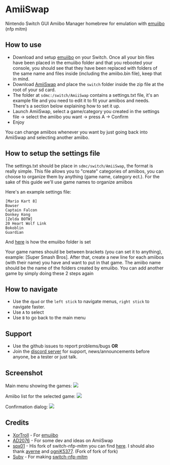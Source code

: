 # AmiiSwap
Nintendo Switch GUI Amiibo Manager homebrew for emulation with [emuiibo](https://github.com/XorTroll/emuiibo) (nfp mitm)

## How to use
- Download and setup [emuiibo](https://github.com/XorTroll/emuiibo) on your Switch. Once all your bin files have been placed in the emuiibo folder and that you rebooted your console, you should see that they have been replaced with folders of the same name and files inside (including the amiibo.bin file), keep that in mind.
- Download [AmiiSwap](https://github.com/FuryBaguette/AmiiSwap/releases) and place the `switch` folder inside the zip file at the root of your sd card.
- The folder at `sdmc:/switch/AmiiSwap` contains a settings.txt file, it's an example file and you need to edit it to fit your amiibos and needs. There's a section below explaining how to set it up.
- Launch AmiiSwap, select a game/category you created in the settings file -> select the amiibo you want -> press A -> Confirm
- Enjoy

You can change amiibos whenever you want by just going back into AmiiSwap and selecting another amiibo.

## How to setup the settings file
The settings.txt should be place in `sdmc/switch/AmiiSwap`, the format is really simple.
This file allows you to "create" categories of amiibos, you can choose to organize them by anything (game name, category ect.). For the sake of this guide we'll use game names to organize amiibos

Here's an example settings file:
```
[Mario Kart 8]
Bowser
Captain Falcon
Donkey Kong
[Zelda BOTW]
20 Heart Wolf Link
Bokoblin
Guardian
```
And [here](https://raw.githubusercontent.com/FuryBaguette/AmiiSwap/master/Screenshots/FolderPlacement.png) is how the emuiibo folder is set

Your game names should be between brackets (you can set it to anything), example: [Super Smash Bros].
After that, create a new line for each amiibos (with their name) you have and want to put in that game. The amiibo name should be the name of the folders created by emuiibo.
You can add another game by simply doing these 2 steps again

## How to navigate
- Use the `dpad` or the `left stick` to navigate menus, `right stick` to navigate faster.
- Use `A` to select
- Use `B` to go back to the main menu

## Support
- Use the github issues to report problems/bugs **OR**
- Join the [discord server](https://discord.gg/ap6yfR2) for support, news/announcements before anyone, be a tester or just talk.

## Screenshot
Main menu showing the games:
![](https://github.com/FuryBaguette/AmiiSwap/blob/master/Screenshots/MainScreen.jpg)

Amiibo list for the selected game:
![](https://github.com/FuryBaguette/AmiiSwap/blob/master/Screenshots/AmiiboList.jpg)

Confirmation dialog:
![](https://github.com/FuryBaguette/AmiiSwap/blob/master/Screenshots/UseAmiibo.jpg)

## Credits
- [XorTroll](https://github.com/XorTroll/) - For [emuiibo](https://github.com/XorTroll/emuiibo)
- [AD2076](https://github.com/AD2076) - For some dev and ideas on AmiiSwap
- [spx01](https://github.com/spx01) - His fork of switch-nfp-mitm you can find [here](https://github.com/spx01/switch-nfp-mitm). I should also thank [averne](https://github.com/averne/) and [ogniK5377](https://github.com/ogniK5377). (Fork of fork of fork)
- [Subv](https://github.com/Subv) - For making [switch-nfp-mitm](https://github.com/Subv/switch-nfp-mitm)
